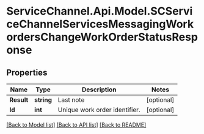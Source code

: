 # ServiceChannel.Api.Model.SCServiceChannelServicesMessagingWorkordersChangeWorkOrderStatusResponse

## Properties

Name | Type | Description | Notes
------------ | ------------- | ------------- | -------------
**Result** | **string** | Last note | [optional] 
**Id** | **int** | Unique work order identifier. | [optional] 

[[Back to Model list]](../README.md#documentation-for-models) [[Back to API list]](../README.md#documentation-for-api-endpoints) [[Back to README]](../README.md)

